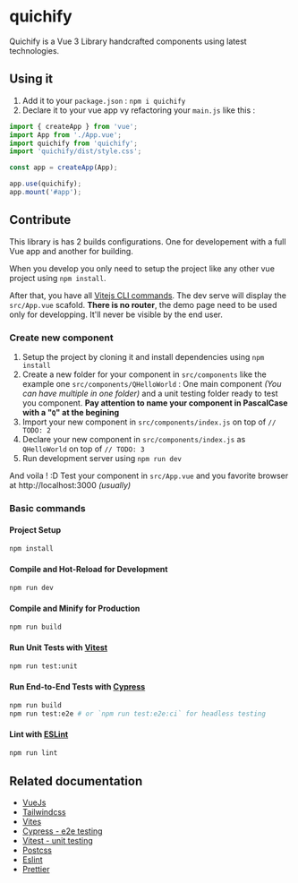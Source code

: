 # quichify

Quichify is a Vue 3 Library handcrafted components using latest technologies.

## Using it

1. Add it to your `package.json` : `npm i quichify`
2. Declare it to your vue app vy refactoring your `main.js` like this :

```js
import { createApp } from 'vue';
import App from './App.vue';
import quichify from 'quichify';
import 'quichify/dist/style.css';

const app = createApp(App);

app.use(quichify);
app.mount('#app');
```

## Contribute

This library is has 2 builds configurations. One for developement with a full Vue app and another for building.

When you develop you only need to setup the project like any other vue project using `npm install`.

After that, you have all [Vitejs CLI commands](https://vitejs.dev/guide/#command-line-interface).
The dev serve will display the `src/App.vue` scafold.
**There is no router**, the demo page need to be used only for developping. It'll never be visible by the end user.

### Create new component

1. Setup the project by cloning it and install dependencies using `npm install`
2. Create a new folder for your component in `src/components` like the example one `src/components/QHelloWorld` : One main component _(You can have multiple in one folder)_ and a unit testing folder ready to test you component. **Pay attention to name your component in PascalCase with a "`Q`" at the begining**
3. Import your new component in `src/components/index.js` on top of `// TODO: 2`
4. Declare your new component in `src/components/index.js` as `QHelloWorld` on top of `// TODO: 3`
5. Run development server using `npm run dev`

And voila ! :D
Test your component in `src/App.vue` and you favorite browser at http://localhost:3000 _(usually)_

### Basic commands

#### Project Setup

```sh
npm install
```

#### Compile and Hot-Reload for Development

```sh
npm run dev
```

#### Compile and Minify for Production

```sh
npm run build
```

#### Run Unit Tests with [Vitest](https://vitest.dev/)

```sh
npm run test:unit
```

#### Run End-to-End Tests with [Cypress](https://www.cypress.io/)

```sh
npm run build
npm run test:e2e # or `npm run test:e2e:ci` for headless testing
```

#### Lint with [ESLint](https://eslint.org/)

```sh
npm run lint
```

## Related documentation

- [VueJs](https://vuejs.org/)
- [Tailwindcss](https://tailwindcss.com)
- [Vites](https://vitejs.dev/)
- [Cypress - e2e testing](https://www.cypress.io/)
- [Vitest - unit testing](https://vitest.dev/)
- [Postcss](https://postcss.org)
- [Eslint](https://eslint.org)
- [Prettier](https://prettier.io)

